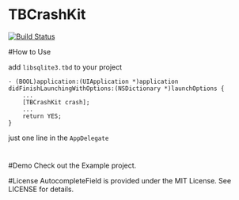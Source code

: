 # TBCrashKit

[![Build Status](https://travis-ci.org/teambition/TBCrashKit.svg)](https://travis-ci.org/teambition/TBCrashKit)

#How to Use

add `libsqlite3.tbd` to your project
```
- (BOOL)application:(UIApplication *)application didFinishLaunchingWithOptions:(NSDictionary *)launchOptions {
    ...
    [TBCrashKit crash];
    ...
    return YES;
}

```

just one line in the `AppDelegate`

#

#Demo
Check out the Example project.


#License
AutocompleteField is provided under the MIT License. See LICENSE for details.
